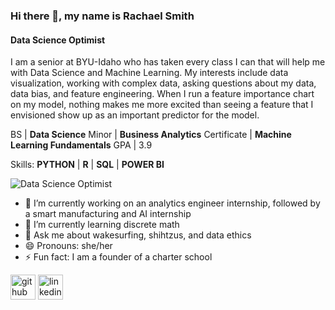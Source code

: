 ### Hi there 👋, my name is Rachael Smith
#### Data Science Optimist

I am a senior at BYU-Idaho who has taken every class I can that will help me with Data Science and Machine Learning.  My interests include data visualization, working with complex data, asking questions about my data, data bias, and feature engineering.  When I run a feature importance chart on my model, nothing makes me more excited than seeing a feature that I envisioned show up as an important predictor for the model.

BS | **Data Science**
Minor | **Business Analytics**
Certificate | **Machine Learning Fundamentals**
GPA | 3.9

Skills: **PYTHON**  |  **R**  |  **SQL**  |  **POWER BI**

![Data Science Optimist](https://user-images.githubusercontent.com/5941284/152660618-18bef194-1b76-447e-b612-bb86875ca8b2.jpg)

- 🔭 I’m currently working on an analytics engineer internship, followed by a smart manufacturing and AI internship 
- 🌱 I’m currently learning discrete math 
- 💬 Ask me about wakesurfing, shihtzus, and data ethics 
- 😄 Pronouns: she/her 
- ⚡ Fun fact: I am a founder of a charter school 


[<img src='https://cdn.jsdelivr.net/npm/simple-icons@3.0.1/icons/github.svg' alt='github' height='40'>](https://github.com/rachaelssmith)  [<img src='https://cdn.jsdelivr.net/npm/simple-icons@3.0.1/icons/linkedin.svg' alt='linkedin' height='40'>](https://www.linkedin.com/in/rachael-s-smith/)  


